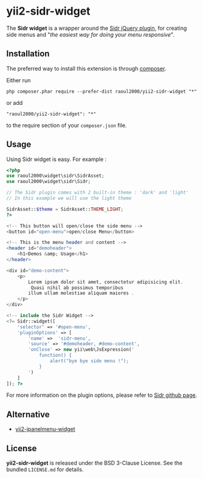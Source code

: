 yii2-sidr-widget
==========================
The **Sidr widget** is a wrapper around the [Sidr jQuery plugin](http://www.berriart.com/sidr/), 
for creating side menus and "*the easiest way for doing your menu responsive*".

Installation
------------

The preferred way to install this extension is through [composer](http://getcomposer.org/download/).

Either run

```
php composer.phar require --prefer-dist raoul2000/yii2-sidr-widget "*"
```

or add

```
"raoul2000/yii2-sidr-widget": "*"
```

to the require section of your `composer.json` file.


Usage
-----
Using Sidr widget is easy. For example :

```php
<?php
use raoul2000\widget\sidr\SidrAsset;
use raoul2000\widget\sidr\Sidr;

// The Sidr plugin comes with 2 built-in theme : 'dark' and 'light'
// In this example we will use the light theme

SidrAsset::$theme = SidrAsset::THEME_LIGHT;
?>

<!-- This button will open/close the side menu -->
<button id="open-menu">open/close Menu</button>

<!-- This is the menu header and content -->
<header id="demoheader">
	<h1>Demos &amp; Usage</h1>
</header>

<div id="demo-content">
	<p>
		Lorem ipsum dolor sit amet, consectetur adipisicing elit.
		 Quasi nihil ab possimus temporibus 
		illum ullam molestiae aliquam maiores .
	</p>
</div>

<!-- include the Sidr Widget -->
<?= Sidr::widget([
	'selector' => '#open-menu',
	'pluginOptions' => [
		'name' =>  'sidr-menu',
		'source' => '#demoheader, #demo-content',
		'onClose' => new yii\web\JsExpression('
			function() {
				alert("bye bye side menu !");
			}
		')
	]
]); ?>
```

For more information on the plugin options, please refer to [Sidr github page](https://github.com/artberri/sidr/).

Alternative
----------
- [yii2-jpanelmenu-widget](https://github.com/raoul2000/yii2-jpanelmenu-widget)



License
-------

**yii2-sidr-widget** is released under the BSD 3-Clause License. See the bundled `LICENSE.md` for details.
